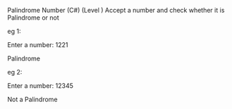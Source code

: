 Palindrome Number (C#) (Level )
Accept a number and check whether it is Palindrome or not


eg 1:

Enter a number: 1221

Palindrome

 

eg 2:

Enter a number: 12345

Not a Palindrome
